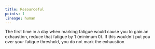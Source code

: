```yaml
---
title: Resourceful
points: 1
lineage: human
---
```

The first time in a day when marking fatigue would cause you to gain an exhaustion, reduce that fatigue by 1 (minimum 0). If this wouldn't put you over your fatigue threshold, you do not mark the exhaustion.
